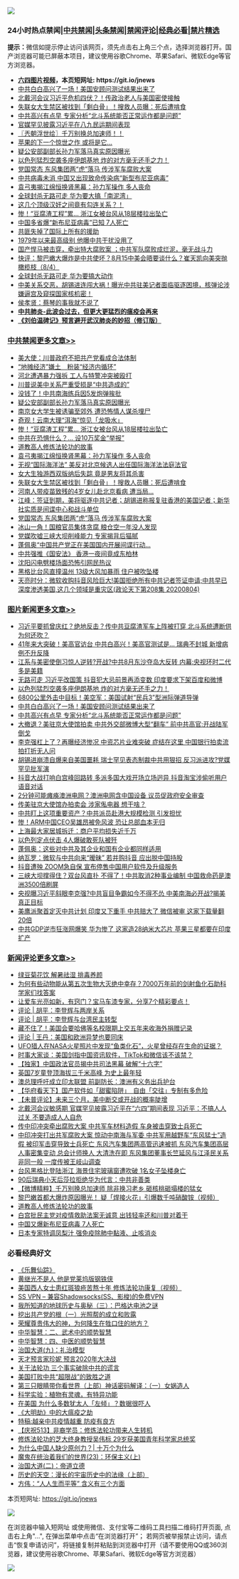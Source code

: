 ![](https://raw.githubusercontent.com/fqnews/bnews/master/64photo/fqnews-qr.jpg)

<div id="tt">
<h3>24小时热点禁闻|<a href="#%E4%B8%AD%E5%85%B1%E7%A6%81%E9%97%BB%E6%9B%B4%E5%A4%9A%E6%96%87%E7%AB%A0">中共禁闻</a>|<a href="#%E5%9B%BE%E7%89%87%E6%96%B0%E9%97%BB%E6%9B%B4%E5%A4%9A%E6%96%87%E7%AB%A0">头条禁闻</a>|<a href="#%E6%96%B0%E9%97%BB%E8%AF%84%E8%AE%BA%E6%9B%B4%E5%A4%9A%E6%96%87%E7%AB%A0">禁闻评论|<a href="#%E5%BF%85%E7%9C%8B%E7%BB%8F%E5%85%B8%E5%A5%BD%E6%96%87">经典必看|<a href="/video.md#%E7%A6%81%E7%89%87%E7%B2%BE%E9%80%89">禁片精选</a></h3>
<div><b>提示：</b>微信如提示停止访问该网页，须先点击右上角三个点，选择浏览器打开。国产浏览器可能已屏蔽本项目，建议使用谷歌Chrome、苹果Safari、微软Edge等官方浏览器。</div>
<ul>
<li><b><a href="http://d1.bdrive.tk/64.mp4" target="_blank">六四图片视频</a>，本页短网址: https://git.io/jnews</b></li>
<li><a href="/topimagenews/20200805/1374855.md">中共白白高兴了一场！美国安顾问测试结果出来了</a></li>
<li><a href="/cbnews/20200805/1374758.md">北戴河会议习近平危机四伏？！传政治老人与美国密使接触</a></li>
<li><a href="/cbnews/20200805/1374951.md">失联女大生禁区被找到「剩白骨」！搜救人员曝：死后遭啃食 </a></li>
<li><a href="/topimagenews/20200805/1374854.md">中共高兴有点早 专家分析“北斗系统能否正常运作都是问题”</a></li>
<li><a href="/comments/20200805/1375063.md">官媒罕见披露习近平在八九民运期间表现</a></li>
<li><a href="/ssgc/20200805/1374749.md">〖兲朝浮世绘〗千万别换总加速师！！</a></li>
<li><a href="/cnnews/20200805/1374908.md">苹果的下一个惊世之作 或将是它...</a></li>
<li><a href="/cbnews/20200805/1375148.md">疑公安部副部长孙力军落马真实原因曝光</a></li>
<li><a href="/topimagenews/20200805/1374949.md">以色列猛烈空袭多座伊朗基地 炸的对方毫无还手之力！ </a></li>
<li><a href="/cbnews/20200805/1374926.md">党国常态 东风集团两“虎”落马 传涉军车腐败大案</a></li>
<li><a href="/cnnews/20200805/1374906.md">中共病毒未消 中国又出现致命传染病“新型布尼亚病毒”</a></li>
<li><a href="/cbnews/20200805/1375105.md">袁弓夷揭江绵恒换肾黑幕：孙力军操作 多人丧命</a></li>
<li><a href="/cnnews/20200805/1374763.md">全球封杀无路可走 华为要大搞「南泥湾」</a></li>
<li><a href="/cnnews/20200805/1374818.md">这几个顶级汉奸之间竟有勾连关系？！</a></li>
<li><a href="/cbnews/20200805/1375145.md">惨！“豆腐渣工程”累… 浙江女被台风从18层楼拉出坠亡</a></li>
<li><a href="/cnnews/20200805/1375084.md">中国多省爆“新布尼亚病毒”已知 7人死亡</a></li>
<li><a href="/baitai/20200805/1374842.md">共匪失掉了国际上所有的援助</a></li>
<li><a href="/cnnews/hknews/20200805/1374931.md">1979年以来最高级别 他曝中共干扰没用了</a></li>
<li><a href="/bannedvideo/20200805/1374944.md">国产悍马被击穿，牵出特大腐败案 ；中共军队腐败成烂泥，毫无战斗力</a></li>
<li><a href="/bannedvideo/20200805/1374840.md">快评：黎巴嫩大爆炸是中共使坏？8月15中美会晤要谈什么？崔天凯向美突抛橄榄枝（8/4）</a></li>
<li><a href="/cnnews/20200805/1375177.md">全球封杀无路可走 华为要搞大动作</a></li>
<li><a href="/bannedvideo/20200805/1374852.md">中美关系交恶，胡锡进连闯大祸！曝光中共驻美记者面临驱逐困境，核弹论涉嫌逼宫及窥探国家核机密！</a></li>
<li><a href="/ssgc/20200805/1374747.md">侯孝贤：蔡琴的事我就不说了</a></li>
<li><b><a href="/comments/20200211/1275071.md" target="_blank">中共肺炎-此波会过去，但更大更猛烈的瘟疫会再来</a></b></li>
<li><b><a href="/comments/20200207/1272816.md" target="_blank">《刘伯温碑记》预言避开武汉肺炎的妙招（修订版）</a></b></li>
</ul>
</div>

<div class="catlist">
<h3><a href="/cbnews/" target="_blank">中共禁闻</a><span><a href="/cbnews/" target="_blank" rel="nofollow">更多文章>></a></span></h3>
<ul>
<li><a href="/cbnews/20200806/1375332.md" target="_blank">美大使：川普政府不把共产党看成合法体制</a></li>
<li><a href="/cbnews/20200805/1375249.md" target="_blank">“地摊经济”嫌土　粉装“经济内循环”</a></li>
<li><a href="/cbnews/20200805/1375211.md" target="_blank">河北遭遇暴力强拆 工人与特警冲突被殴打</a></li>
<li><a href="/cbnews/20200805/1375150.md" target="_blank">川普说美中关系严重受损是“中共造成的”</a></li>
<li><a href="/cbnews/20200805/1375149.md" target="_blank">没钱了！中共南海练兵因5发炮弹挨批</a></li>
<li><a href="/cbnews/20200805/1375148.md" target="_blank">疑公安部副部长孙力军落马真实原因曝光</a></li>
<li><a href="/cbnews/20200805/1375147.md" target="_blank">南京女大学生被诱骗至郊外 遭恐怖情人谋杀埋尸</a></li>
<li><a href="/cbnews/20200805/1375146.md" target="_blank">奇观！云南大理“洱海”惊见「龙吸水」</a></li>
<li><a href="/cbnews/20200805/1375145.md" target="_blank">惨！“豆腐渣工程”累… 浙江女被台风从18层楼拉出坠亡</a></li>
<li><a href="/cbnews/20200805/1375144.md" target="_blank">中共在恐惧什么？… 设10万奖金“举报”</a></li>
<li><a href="/comments/20200805/1375080.md" target="_blank">道教高人修炼法轮功的故事</a></li>
<li><a href="/cbnews/20200805/1375105.md" target="_blank">袁弓夷揭江绵恒换肾黑幕：孙力军操作 多人丧命</a></li>
<li><a href="/cbnews/20200805/1374953.md" target="_blank">无视“国际海洋法” 美反对北京候选人出任国际海洋法法庭法官</a></li>
<li><a href="/cbnews/20200805/1374952.md" target="_blank">女大生独游西双版纳后失踪 竟是男友将其杀害</a></li>
<li><a href="/cbnews/20200805/1374951.md" target="_blank">失联女大生禁区被找到「剩白骨」！搜救人员曝：死后遭啃食</a></li>
<li><a href="/cbnews/20200805/1374950.md" target="_blank">河南人带疫苗致残的4岁女儿赴北京看病 遭当局…</a></li>
<li><a href="/cbnews/20200805/1374947.md" target="_blank">江峰：签证到期，美将驱逐中共记者；胡锡进称报复驻香港的美国记者；新华社实质是间谍中心和战斗单位</a></li>
<li><a href="/cbnews/20200805/1374926.md" target="_blank">党国常态 东风集团两“虎”落马 传涉军车腐败大案</a></li>
<li><a href="/cbnews/20200805/1374925.md" target="_blank">冰山一角！国粮官员集体贪腐 粮仓空一年没人发现</a></li>
<li><a href="/cbnews/20200805/1374924.md" target="_blank">党媒吹嘘三峡大坝削峰能力 专家揭背后猫腻</a></li>
<li><a href="/cbnews/20200805/1374858.md" target="_blank">蓬佩奥“中国共产党正在美国国内开展间谍行动…</a></li>
<li><a href="/cbnews/20200805/1374857.md" target="_blank">中共强推《国安法》 香港一夜间竟成东柏林</a></li>
<li><a href="/cbnews/20200805/1374856.md" target="_blank">沈阳闪电劈楼场面恐怖引网民热议</a></li>
<li><a href="/cbnews/20200805/1374791.md" target="_blank">黑格比台风直撞温州 13级大风加暴雨 住户被吹坠楼</a></li>
<li><a href="/cbnews/20200805/1374782.md" target="_blank">天亮时分：微软收购抖音风险巨大!美国拒绝所有中共记者签证申请;中共早已深度渗透美国,这几个领域是重灾区(政论天下第208集 20200804)</a></li>

</ul>
</div>
<div class="catlist">
<h3><a href="/topimagenews/" target="_blank">图片新闻</a><span><a href="/topimagenews/" target="_blank" rel="nofollow">更多文章>></a></span></h3>
<ul>
<li><a href="/topimagenews/20200805/1375292.md" target="_blank">习近平要抓曾庆红？绝地反击？传中共豆腐渣军车上阵被打穿 北斗系统遭断供为何还吹？</a></li>
<li><a href="/topimagenews/20200805/1375288.md" target="_blank">41年来大突破！美高官访台 中共白高兴！美高官测试是&#8230; 瑞典不封城 新增病例不升反降</a></li>
<li><a href="/topimagenews/20200805/1375287.md" target="_blank">江系与美密使倒习惊人逆转?开战?中共8月东沙夺岛大反转 内幕:央视环时二代多是美籍</a></li>
<li><a href="/topimagenews/20200805/1375286.md" target="_blank">无路可走 习近平改国策 抖音犯大忌前景再添变数 印度要求下架百度和微博</a></li>
<li><a href="/topimagenews/20200805/1374949.md" target="_blank">以色列猛烈空袭多座伊朗基地 炸的对方毫无还手之力！</a></li>
<li><a href="/topimagenews/20200805/1374948.md" target="_blank">6800公里外击中目标！美空军：美国试射“民兵3”型洲际弹道导弹</a></li>
<li><a href="/topimagenews/20200805/1374855.md" target="_blank">中共白白高兴了一场！美国安顾问测试结果出来了</a></li>
<li><a href="/topimagenews/20200805/1374854.md" target="_blank">中共高兴有点早 专家分析“北斗系统能否正常运作都是问题”</a></li>
<li><a href="/topimagenews/20200804/1374687.md" target="_blank">大撤退？美驻京大使馆拍卖 中共外交部微博大型“翻车” 前中共高官:开战陆军倒戈</a></li>
<li><a href="/topimagenews/20200804/1374686.md" target="_blank">李克强杠上了？再曝经济惨况 中资芯片业难突破 症结在这里 中国银行拍卖流拍打折无人问</a></li>
<li><a href="/topimagenews/20200804/1374611.md" target="_blank">胡锡进崩溃自爆来自美国噩耗 瑞士罕见表态制裁中共用狠招 反习派进攻?党媒罕见批军演</a></li>
<li><a href="/topimagenews/20200804/1374610.md" target="_blank">抖音大战打响白宫峰回路转 多派多国大戏开场立场迥异 抖音淘宝涉偷听用户语音对话</a></li>
<li><a href="/topimagenews/20200804/1374525.md" target="_blank">2分钟可能瘫痪澳洲电网？澳洲电网含中国设备 议员促政府安全审查</a></li>
<li><a href="/topimagenews/20200804/1374524.md" target="_blank">传美驻京大使馆办拍卖会 涉家俬电器 想干啥？</a></li>
<li><a href="/topimagenews/20200804/1374405.md" target="_blank">中共盯上这项重要资产？中共派员赴港大规模检测 引发担忧</a></li>
<li><a href="/topimagenews/20200804/1374404.md" target="_blank">惨！ARM中国CEO吴雄昂被免风波 恐让总部血本无归</a></li>
<li><a href="/topimagenews/20200804/1374403.md" target="_blank">上海最大家居城拆迁：商户平均损失近千万</a></li>
<li><a href="/topimagenews/20200804/1374402.md" target="_blank">以色列定点伏击 4人爆破敢死队被歼</a></li>
<li><a href="/topimagenews/20200804/1374333.md" target="_blank">蓬佩奥：这些对中共及其企业和国有企业都同样适用</a></li>
<li><a href="/topimagenews/20200804/1374222.md" target="_blank">纳瓦罗：微软与中共向来“暧昧” 若并购抖音 应出脱中国持股</a></li>
<li><a href="/topimagenews/20200804/1374221.md" target="_blank">抖音遭殃 ZOOM急自保 宣布停售中国用户软件及升级服务</a></li>
<li><a href="/topimagenews/20200804/1374220.md" target="_blank">三峡大坝撑得住？双台风直扑 不得了！中共取消2种事业编制 中国救命药是澳洲3500倍刷屏</a></li>
<li><a href="/topimagenews/20200804/1374219.md" target="_blank">央视曝习近平斜眼李克强?中共盲目争霸如今不得不怂 中美南海必开战?揭美真正目标</a></li>
<li><a href="/topimagenews/20200803/1374162.md" target="_blank">美鹰派聚首定灭中共计划 印度又下重手 中共赔大了 微信被审 这家下载量翻20倍</a></li>
<li><a href="/topimagenews/20200803/1374043.md" target="_blank">中共GDP逆市狂涨网爆笑 华为惨了 这家造28纳米大芯片 苹果三星都要在印度扩产</a></li>

</ul>
</div>
<div class="catlist">
<h3><a href="/comments/" target="_blank">新闻评论</a><span><a href="/comments/" target="_blank" rel="nofollow">更多文章>></a></span></h3>
<ul>
<li><a href="/comments/20200806/1375350.md" target="_blank">绿豆菊花饮 解暑祛湿 排毒养颜</a></li>
<li><a href="/comments/20200806/1375327.md" target="_blank">为何有些动物能从第五次生物大灭绝中幸存？7000万年前的剑射鱼化石助科学家们找答案</a></li>
<li><a href="/comments/20200806/1375325.md" target="_blank">让爱车光亮如新，有窍门？宝马车漆专家，分享7个精彩要点！</a></li>
<li><a href="/comments/20200806/1375324.md" target="_blank">评论 | 胡平：李登辉与两岸关系</a></li>
<li><a href="/comments/20200806/1375323.md" target="_blank">评论 | 胡平：李登辉与台湾民主转型</a></li>
<li><a href="/comments/20200806/1375315.md" target="_blank">藏不住了！美国会要哈佛等名校限期上交五年来收海外捐赠记录</a></li>
<li><a href="/comments/20200806/1375303.md" target="_blank">评论 | 王丹：美国和欧洲异梦也要同床</a></li>
<li><a href="/comments/20200805/1375285.md" target="_blank">UFO猎人在NASA火星照片中发现“鱼类化石”，火星曾经存在生命的证据？</a></li>
<li><a href="/comments/20200805/1375254.md" target="_blank">时事大家谈：美国剑指中国资讯软件，TikTok和微信该不该禁？</a></li>
<li><a href="/comments/20200805/1375227.md" target="_blank">【独家】中国政法官员揭中共司法黑幕 破解“十六字”</a></li>
<li><a href="/comments/20200805/1375224.md" target="_blank">英国7岁童登顶海拔三千米高峰 为史上最年轻</a></li>
<li><a href="/comments/20200805/1375222.md" target="_blank">澳总理呼吁成立印太联盟 前副防长：澳洲有义务出兵护台</a></li>
<li><a href="/comments/20200805/1375221.md" target="_blank">【华府看天下】国产软件如「甜蜜陷阱」　自由「交往」专制有多危险</a></li>
<li><a href="/comments/20200805/1375220.md" target="_blank">【未普评论】未来三个月，美中断交或开战的概率陡增</a></li>
<li><a href="/comments/20200805/1375218.md" target="_blank">北戴河会议敏感期 官媒罕见披露习近平在“六四”期间表现 习近平：不搞人人过关 不要造成人人自危</a></li>
<li><a href="/comments/20200805/1375201.md" target="_blank">传中印冲突牵出腐败大案 中共军车材料造假 车身被击穿致士兵死亡</a></li>
<li><a href="/comments/20200805/1375187.md" target="_blank">中印冲突打出共军腐败大案 惊动中南海与军委 中共军用越野车“东风猛士”造假 被印军击穿导致士兵死亡 东风汽车集团两高管迅速被抓 东风汽车集团高层人事密集变动 总会计师换人 大清洗在即 东风集团董事长竺延风与江泽民关系非同一般 一度传被王岐山调查</a></li>
<li><a href="/comments/20200805/1375186.md" target="_blank">台风黑格比登陆浙江 海景住宅玻璃窗遭吹破 1名女子坠楼身亡</a></li>
<li><a href="/comments/20200805/1375185.md" target="_blank">90后瑞典小天后莎拉拒绝华为代言：中共非善类</a></li>
<li><a href="/comments/20200805/1375165.md" target="_blank">【微博精粹】千万别换总加速师 除非换习老乡 砸核桃砸塌楼的猛女</a></li>
<li><a href="/comments/20200805/1375136.md" target="_blank">黎巴嫩首都大爆炸原因曝光！ 疑「焊接火花」引爆数千吨硝酸铵（视频）</a></li>
<li><a href="/comments/20200805/1375080.md" target="_blank">道教高人修炼法轮功的故事</a></li>
<li><a href="/comments/20200805/1375106.md" target="_blank">白宫批民主党对疫情救助法案无诚意 出钱轻率还和川普对着干</a></li>
<li><a href="/comments/20200805/1375088.md" target="_blank">中国又爆新布尼亚病毒 7人死亡</a></li>
<li><a href="/comments/20200805/1375064.md" target="_blank">日本专家特调凤梨汁  强免疫除肺中黏液、止咳消炎</a></li>

</ul>
</div>

<div class="catlist">
<h3>必看经典好文</h3>
<ul>
<li><a href="/comments/20200527/783191.md" target="_blank">《乐舞仙踪》</a></li>
<li><a href="/lifebaike/20190522/1131765.md" target="_blank">黄继光不是人 他是党莱坞版钢铁侠</a></li>
<li><a href="/comments/20190126/1070164.md" target="_blank">美国西人女士患红斑狼疮苦熬十年 修炼法轮功康复（视频）</a></li>
<li><a href="/comments/20191231/1250654.md" target="_blank">SS VPN &#8211; 兼容Shadowsocks(SS、影梭)的免费VPN</a></li>
<li><a href="/tculture/xiulian/20170726/797589.md" target="_blank">我所知道的地球历史与奥秘（三）：巴格达电池之谜</a></li>
<li><a href="/comments/20200629/1352460.md" target="_blank">挖出共产党的根（一）光照帮的成立和败露</a></li>
<li><a href="/comments/20200618/1346830.md" target="_blank">荣耀尊贵伟大的神，为何降生在牲口住的地方？</a></li>
<li><a href="/comments/20200605/783249.md" target="_blank">中华智慧：二、武术中的顺势智慧</a></li>
<li><a href="/comments/20200605/783247.md" target="_blank">中华智慧：四、中医的顺势智慧</a></li>
<li><a href="/cbnews/20180315/914943.md" target="_blank">治国大道(九)：礼治模型</a></li>
<li><a href="/topimagenews/20200513/1327828.md" target="_blank">天才预言家珍妮 预言2020年大决战</a></li>
<li><a href="/cbnews/20200703/1354907.md" target="_blank">关于法轮功 三个事实破除中共的谎言</a></li>
<li><a href="/comments/20200731/1372471.md" target="_blank">美国打败中共“超限战”的致胜之道</a></li>
<li><a href="/comments/20200426/1319648.md" target="_blank">第三只眼睛带你看世界（上部）神话密码解译：（一）女娲造人</a></li>
<li><a href="/comments/20200605/783205.md" target="_blank">科学实验：植物有灵魂，有特异功能</a></li>
<li><a href="/comments/20200427/1319933.md" target="_blank">在美国 为什么多数犹太人「左倾」？数据很吓人</a></li>
<li><a href="/comments/20200203/1269785.md" target="_blank">《大明劫》中的大瘟疫之劫</a></li>
<li><a href="/ccpdope/20200425/1319297.md" target="_blank">特稿:越亲中共疫情越重 防疫有良方</a></li>
<li><a href="/cbnews/20200518/1330564.md" target="_blank">【庆祝513】非裔学员：修炼法轮功带来人生转机</a></li>
<li><a href="/comments/20190517/1129285.md" target="_blank">修炼法轮功的芝大终身教授吴伟标 29岁获美国青年科学家总统奖</a></li>
<li><a href="/ssgc/20200715/1360940.md" target="_blank">为什么中国人缺少原创力？| 十万个为什么</a></li>
<li><a href="/ssgc/20180904/993719.md" target="_blank">魔鬼在统治着我们的世界(23)：环保主义(上)</a></li>
<li><a href="/cbnews/20180308/911611.md" target="_blank">治国大道(二)：帝道立德</a></li>
<li><a href="/tculture/20121025/73065.md" target="_blank">历史的天空：漫长的宇宙历史中的法缘（上部）</a></li>
<li><a href="/comments/20200720/1363377.md" target="_blank">方伟：“人人生而平等” 含义有三个方面</a></li>

</ul>
</div>

本页短网址: https://git.io/jnews

![](https://raw.githubusercontent.com/fqnews/bnews/master/64photo/fqnews-qr.jpg)

在浏览器中输入短网址 或使用微信、支付宝等二维码工具扫描二维码打开页面, 点击右上角"...", 在弹出菜单中点击“在浏览器打开”； 若网页被举报禁止访问，请点击“恢复申请访问”，将链接复制并粘贴到浏览器中打开（请不要使用QQ或360浏览器，建议使用谷歌Chrome、苹果Safari、微软Edge等官方浏览器）

![](https://raw.githubusercontent.com/fqnews/bnews/master/64photo/wx.jpg)